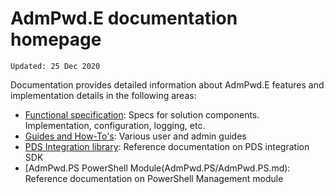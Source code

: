 # AdmPwd.E documentation homepage
`Updated: 25 Dec 2020`  

Documentation provides detailed information about AdmPwd.E features and implementation details in the following areas:
* [Functional specification](articles/Specification.md): Specs for solution components. Implementation, configuration, logging, etc.
* [Guides and How-To's](articles/Guides.md): Various user and admin guides
* [PDS Integration library](articles/Wrapper-Intro.md): Reference documentation on PDS integration SDK
* [AdmPwd.PS PowerShell Module(AdmPwd.PS/AdmPwd.PS.md): Reference documentation on PowerShell Management module 


